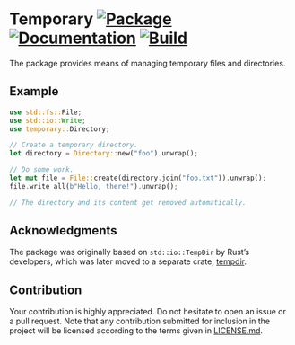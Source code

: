 # Temporary [![Package][package-img]][package-url] [![Documentation][documentation-img]][documentation-url] [![Build][build-img]][build-url]

The package provides means of managing temporary files and directories.

## Example

```rust
use std::fs::File;
use std::io::Write;
use temporary::Directory;

// Create a temporary directory.
let directory = Directory::new("foo").unwrap();

// Do some work.
let mut file = File::create(directory.join("foo.txt")).unwrap();
file.write_all(b"Hello, there!").unwrap();

// The directory and its content get removed automatically.
```

## Acknowledgments

The package was originally based on `std::io::TempDir` by Rust’s developers,
which was later moved to a separate crate,
[tempdir](https://github.com/rust-lang/tempdir).

## Contribution

Your contribution is highly appreciated. Do not hesitate to open an issue or a
pull request. Note that any contribution submitted for inclusion in the project
will be licensed according to the terms given in [LICENSE.md](LICENSE.md).

[build-img]: https://github.com/stainless-steel/temporary/workflows/build/badge.svg
[build-url]: https://github.com/stainless-steel/temporary/actions/workflows/build.yml
[documentation-img]: https://docs.rs/temporary/badge.svg
[documentation-url]: https://docs.rs/temporary
[package-img]: https://img.shields.io/crates/v/temporary.svg
[package-url]: https://crates.io/crates/temporary
